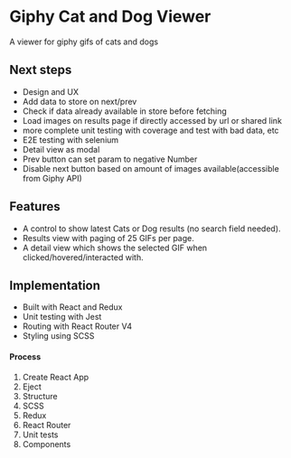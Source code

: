 # Giphy Cat and Dog Viewer

A viewer for giphy gifs of cats and dogs

## Next steps

* Design and UX
* Add data to store on next/prev
* Check if data already available in store before fetching
* Load images on results page if directly accessed by url or shared link
* more complete unit testing with coverage and test with bad data, etc
* E2E testing with selenium
* Detail view as modal
* Prev button can set param to negative Number
* Disable next button based on amount of images available(accessible from Giphy API)

## Features

* A control to show latest Cats or Dog results (no search field needed).
* Results view with paging of 25 GIFs per page.
* A detail view which shows the selected GIF when clicked/hovered/interacted with.

## Implementation

* Built with React and Redux
* Unit testing with Jest
* Routing with React Router V4
* Styling using SCSS

#### Process

1. Create React App
2. Eject
3. Structure
4. SCSS
5. Redux
6. React Router
7. Unit tests
8. Components
